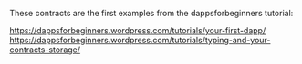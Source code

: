These contracts are the first examples from the dappsforbeginners tutorial:

https://dappsforbeginners.wordpress.com/tutorials/your-first-dapp/
https://dappsforbeginners.wordpress.com/tutorials/typing-and-your-contracts-storage/
